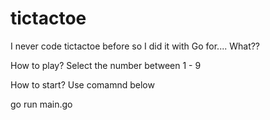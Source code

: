 # tictactoe
I never code tictactoe before so I did it with Go for.... What??

How to play?
Select the number between 1 - 9

How to start?
Use comamnd below

go run main.go
